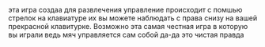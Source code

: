 эта игра создаа для развлечения управление происходит с помшью стрелок на клавиатуре их вы можете наблюдать с права снизу на вашей прекрасной клавитурке. Возможно эта самая честная игра в которую вы играли ведь мяч управляется сам собой да-да это чистая правда
